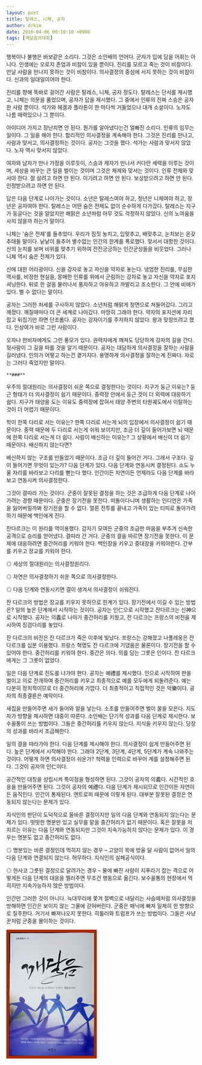 ```yaml
---
layout: post
title: 탈레스, 니체, 공자
author: drkim
date: 2016-04-06 00:10:10 +0900
tags: [깨달음의대화]
---
```

행복이나 불행은 바보같은 소리다. 그것은 소인배의 언어다. 군자가 입에 담을 어휘는 아니다. 인생에는 오로지 존엄과 비참이 있을 뿐이다. 진리를 모르고 죽는 것이 비참이다. 만날 사람을 만나지 못하는 것이 비참이다. 의사결정의 중심에 서지 못하는 것이 비참이다. 신과의 일대일이어야 한다.

  


진리를 향해 똑바로 걸어간 사람은 탈레스, 니체, 공자 정도다. 탈레스는 단서를 제시했고, 니체는 의문을 품었으며, 공자가 답을 제시했다. 그 중에서 인류의 진짜 스승은 공자 한 사람 뿐이다. 석가와 헤겔과 플라톤이 한 마다씩 거들었으나 대개 소설이다. 노자도 나름 매력있으나 그 뿐이다. 

  


아이디어 가지고 장난치면 안 된다. 뭔가를 알아냈다는건 얼빠진 소리다. 인류의 임무는 일이다. 그 일을 해야 한다. 합리적인 의사결정을 계속해야 한다. 그것은 진리를 만나고, 사람과 맞서고, 의사결정하는 것이다. 공자는 그것을 했다. 석가는 사람과 맞서지 않았다. 노자 역시 맞서지 않았다.

  


여자와 남자가 만나 가정을 이루듯이, 스승과 제자가 만나서 커다란 세력을 이루는 것이며, 세상을 바꾸는 큰 일을 벌이는 것이며 그것은 체제와 맞서는 것이다. 인류 전체와 맞서야 한다. 잘 살려고 하면 안 된다. 이기려고 하면 안 된다. 보상받으려고 하면 안 된다. 인정받으려고 하면 안 된다. 

  


답은 다음 단계로 나아가는 것이다. 소년은 탈레스여야 하고, 청년은 니체여야 하고, 장년은 공자여야 한다. 탈레스는 어떤 숨은 전제도 없이 순수하게 다가갔다. 탈레스는 지구가 둥글다는 것을 알았지만 해맑은 소년처럼 아무 것도 걱정하지 않았다. 신의 노여움을 사지 않을까 하는거 말이다. 

  


니체는 '숨은 전제'를 들추었다. 우리가 짐짓 눙치고, 입맞추고, 배맞추고, 눈치보는 온갖 추태들 말이다. 낱낱이 들추어 별수없는 인간의 한계를 폭로했다. 맞서서 대항한 것이다. 신의 눈치를 보며 비위를 맞추기 위하여 전전긍긍하는 인간군상들을 비웃었다. 그러나 니체 역시 숨은 전제가 있다.

  


신에 대한 어리광이다. 신을 강자로 놓고 자신을 약자로 놓는다. 냉엄한 진리를, 무심한 역사를, 비정한 현실을, 몽매한 인류를 위에서 군림하는 강자로 놓고 자신을 약자로 포지셔닝한다. 뒤로 한 걸음 물러나서 풍자하고 야유하고 까발리고 조소한다. 그 안에 비애가 있다. 별 수 없다는 말이다.

  


공자는 그러한 처세를 구사하지 않았다. 소년처럼 해맑게 정면으로 쳐들어갔다. 그리고 깨졌다. 깨질때마다 더 큰 세계로 나아갔다. 마땅히 그래야 한다. 약자의 포지션에 자리잡고 뒤집기만 하면 단조롭다. 공자는 강자이기를 주저하지 않았다. 왕과 맞장뜨려고 했다. 인상여가 바로 그런 사람이다. 

  


오자나 한비자에게도 그런 풍모가 있다. 권력자에게 깨져도 당당하게 강자의 길을 간다. 뒷사람이 그 길을 따를 것을 알기 때문이다. 공자는 대담하게 의사결정을 잘하는 사람을 길러냈다. 인의가 어떻고 하는건 곁가지다. 용맹하게 의사결정을 잘하는게 진짜다. 자로는 그러다 죽었지만 말이다. 

  


 
    **###**

  


우주의 절대원리는 의사결정이 쉬운 쪽으로 결정한다는 것이다. 지구가 둥근 이유는? 둥근 형태가 더 의사결정이 쉽기 때문이다. 중력장 안에서 둥근 것이 더 외력에 대응하기 쉽다. 지구가 태양을 도는 이유도 중력장에 잡혀서 태양 주변의 타원궤도에서 이탈하는 것이 더 어렵기 때문이다. 

  


학이 한쪽 다리로 서는 이유는? 한쪽 다리로 서는게 뇌의 입장에서 의사결정이 쉽기 때문이다. 중력 때문에 두 다리로 서는게 쉬워 보이지만, 조금 더 깊이 들어가보면 뇌 때문에 한쪽 다리로 서는게 더 쉽다. 사람이 배신하는 이유는? 그 상황에서 배신이 더 쉽기 때문이다. 배신하지 않는다면? 

  


배신하지 않는 구조를 만들었기 때문이다. 조금 더 깊이 들어간 거다. 그래서 구조다. 깊이 들어가면 무엇이 있는가? 다음 단계가 있다. 다음 단계와 연동시켜 결정된다. 소도 누울 자리를 바라보고 다리를 뻗는다 했다. 인간이든 자연이든 언제라도 다음 단계를 바라보고 연동시켜 의사결정한다. 

  


그것이 결따라 가는 것이다. 군중이 잘못된 결정을 하는 것은 조급하게 다음 단계로 나아가려는 경향 때문이다. 군중은 장기전을 못한다. 떠돌아다니며 생활하는 인디언은 가족을 잃어버릴까봐 장기전을 할 수 없다. 얼른 전투를 끝내고 가족이 있는 티피로 돌아가려 하기 때문에 백인에게 진다. 

  


잔다르크는 이 원리를 역이용했다. 갑자기 모여든 군중의 조급한 마음을 부추겨 신속한 공격으로 승리를 얻어냈다. 결따라 간 거다. 군중의 결을 따르면 장기전을 못한다. 이 문제에 대응하려면 중간허리를 키워야 한다. 백인장을 키우고 중대장을 키워야한다. 간부를 키우고 장교를 키워야 한다. 

  


◎ 세상의 절대원리는 의사결정원리다.   
      
◎ 자연은 의사결정하기 쉬운 쪽으로 의사결정한다.   
      
◎ 다음 단계와 연동시키면 결이 생겨서 의사결정이 쉬워진다. 

  


잔 다르크의 방법은 장교를 키우지 못하므로 한계가 있다. 장기전에서 이길 수 있는 방법은? 일의 높은 단계에서 시작하는 것이다. 공자는 인仁으로 시작했고 잔다르크는 신神으로 시작했다. 공자는 의義로 나아가 중간허리를 키웠고, 잔 다르크는 프랑스의 비전을 제시하여 징검다리를 놓았다. 

  


잔 다르크의 비전은 잔 다르크가 죽은 이후에 빛났다. 프랑스는 강해졌고 나폴레옹은 잔 다르크를 십분 이용했다. 프랑스 혁명도 잔 다르크에 기댔음은 물론이다. 장기전을 할 수 있어야 한다. 중간허리를 키워야 한다. 중간은 의다. 의를 담는 그릇은 인이다. 잔 다르크에게는 그 그릇이 없었다. 

  


일은 다음 단계로 진도를 나가야 한다. 공자는 예禮를 제시했다. 인으로 시작하여 판을 벌이고 의로 전개하여 중간허리를 키우고 최종적으로 예를 모두에게 되돌려준다. 예는 다분히 정치적이므로 더 중간허리에 가깝다. 더 최종적이고 직접적인 것은 악樂이다. 공자의 최종결론은 예악이다. 

  


새집을 만들어주면 새가 들어와 알을 낳는다. 소초를 만들어주면 벌이 꿀을 모은다. 지도자가 방향을 제시하면 대중이 따른다. 소인배는 단기적 성과를 다음 단계로 제시한다. 보수꼴통이 쓰는 방법이다. 그들은 중간허리를 키우지 않는다. 지식을 키우지 않는다. 당장의 성과를 바라서 조급해한다. 

  


일의 결을 따라가야 한다. 다음 단계를 제시해야 한다. 의사결정이 쉽게 만들어주면 된다. 높은 단계에서 시작해야 한다. 그래야 2단계, 3단계, 4단계, 5단계가 계속 나와주는 것이다. 어떻게 하면 의사결정이 쉬운가? 척력을 인력으로 바꾸어 계를 설정해주면 된다. 그것이 공자의 인仁이다.

  


공간적인 대칭을 성립시켜 특이점을 형성하면 된다. 그것이 공자의 의義다. 시간적인 호응을 만들어주면 된다. 그것이 공자의 예禮다. 다음 단계가 제시되므로 인간이든 자연이든 움직인다. 인간이 통제된다. 엔트로피 때문에 이렇게 된다. 대부분 잘못된 결정은 연동되지 않는다는 문제가 있다. 

  


지식인의 판단이 도덕적으로 올바른 결정이지만 일의 다음 단계와 연동되지 않는다는 문제가 있다. 떳떳한 명분만 있고 실무를 맡을 중간허리가 없기 때문이다. 혹은 잘못을 저지르는 이유는 다음 단계와 연동되지만 그것이 지속가능하지 않다는 문제가 있다. 이 경우는 명분도 없고 중간허리도 없다. 

  


◎ 명분있는 바른 결정인데 먹히지 않는 경우 – 고양이 목에 방울 달 사람이 없어서 일의 다음 단계와 연결되지 않는다. 허무하다. 지식인의 실패공식이다.

  


◎ 한사코 그릇된 결정으로 달려가는 경우 – 물에 빠진 사람이 지푸라기 잡는 격으로 어떻게든 다음 단계의 대응을 찔러주면 무조건 행동으로 옮긴다. 보수꼴통의 현장에서 먹히지만 지속가능하지 않은 방법이다. 

  


인간만 그러한 것이 아니다. 늑대무리에 쫓겨 절벽으로 내달리는 사슴떼처럼 의사결정을 방해하면 인간은 보이지 않는 그물에 갇혀버린다. 군중은 패닉에 빠져 일제히 한 방향으로 질주한다. 거기서 빠져나오지 못한다. 히틀러와 트럼프가 쓰는 방법이다. 그들은 사냥꾼처럼 군중을 몰이하는 것이다. 

  


  



 


![](/files/attach/images/198/164/695/aDSC01523.JPG)